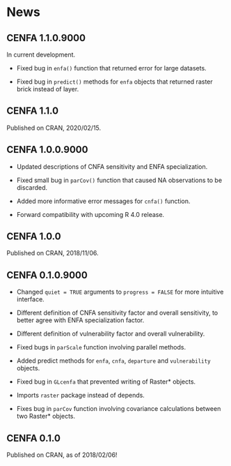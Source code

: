 
# News

## CENFA 1.1.0.9000

In current development.

  - Fixed bug in `enfa()` function that returned error for large
    datasets.

  - Fixed bug in `predict()` methods for `enfa` objects that returned
    raster brick instead of layer.

## CENFA 1.1.0

Published on CRAN, 2020/02/15.

## CENFA 1.0.0.9000

  - Updated descriptions of CNFA sensitivity and ENFA specialization.

  - Fixed small bug in `parCov()` function that caused NA observations
    to be discarded.

  - Added more informative error messages for `cnfa()` function.

  - Forward compatibility with upcoming R 4.0 release.

## CENFA 1.0.0

Published on CRAN, 2018/11/06.

## CENFA 0.1.0.9000

  - Changed `quiet = TRUE` arguments to `progress = FALSE` for more
    intuitive interface.

  - Different definition of CNFA sensitivity factor and overall
    sensitivity, to better agree with ENFA specialization factor.

  - Different definition of vulnerability factor and overall
    vulnerability.

  - Fixed bugs in `parScale` function involving parallel methods.

  - Added predict methods for `enfa`, `cnfa`, `departure` and
    `vulnerability` objects.

  - Fixed bug in `GLcenfa` that prevented writing of Raster\* objects.

  - Imports `raster` package instead of depends.

  - Fixes bug in `parCov` function involving covariance calculations
    between two Raster\* objects.

## CENFA 0.1.0

Published on CRAN, as of 2018/02/06\!
